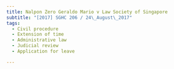 ```yaml
---
title: Nalpon Zero Geraldo Mario v Law Society of Singapore 
subtitle: "[2017] SGHC 206 / 24\_August\_2017"
tags:
  - Civil procedure
  - Extension of time
  - Administrative law
  - Judicial review
  - Application for leave

---
```


